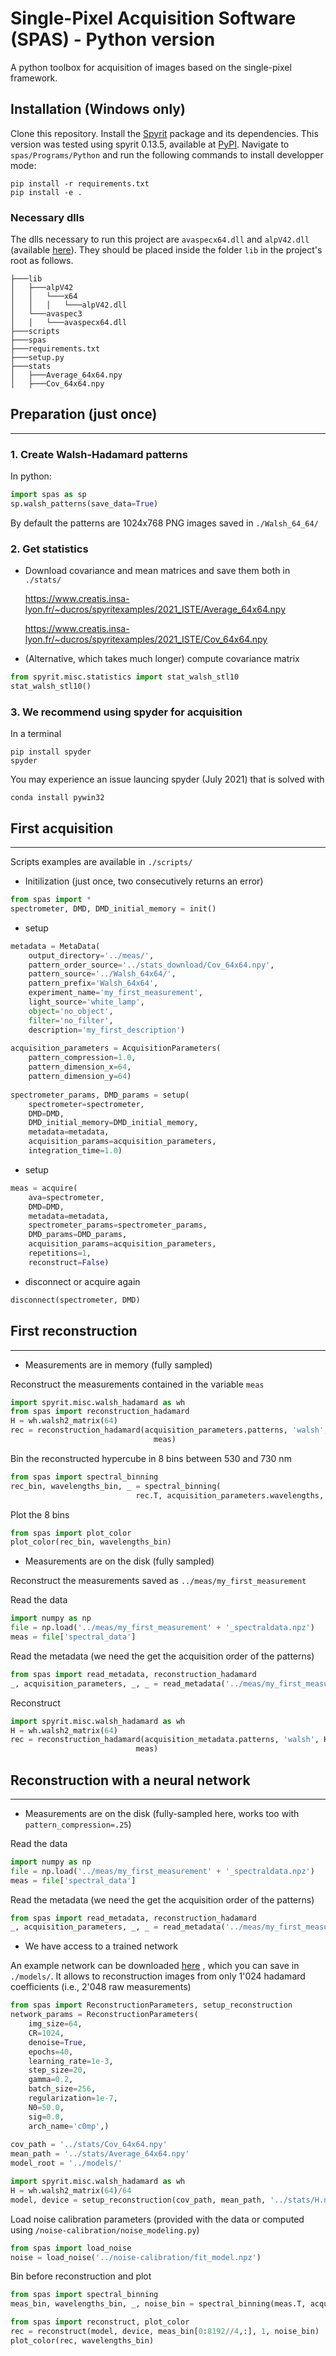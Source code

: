 # Single-Pixel Acquisition Software (SPAS) - Python version

A python toolbox for acquisition of images based on the single-pixel framework.

## Installation (Windows only)

Clone this repository. 
Install the [Spyrit](https://github.com/openspyrit/spyrit) package and its dependencies.
This version was tested using spyrit 0.13.5, available at [PyPI](https://pypi.org/project/spyrit/).
Navigate to `spas/Programs/Python` and run the following commands to install developper mode:
```
pip install -r requirements.txt
pip install -e .
```

### Necessary dlls

The dlls necessary to run this project are `avaspecx64.dll` and `alpV42.dll` (available [here](https://www.vialux.de/en/hi-speed-download.html)).
They should be placed inside the folder `lib` in the project's root as follows.
```
├───lib
│   ├───alpV42
│   │   └───x64
│   │   │   └───alpV42.dll
│   └───avaspec3
│   │   └───avaspecx64.dll
├───scripts
├───spas
├───requirements.txt
├───setup.py
├───stats
│   ├───Average_64x64.npy
│   ├───Cov_64x64.npy
```

## Preparation (just once)
---
### 1. Create Walsh-Hadamard patterns

In python:
    
``` python
import spas as sp
sp.walsh_patterns(save_data=True)
```
By default the patterns are 1024x768 PNG images saved in `./Walsh_64_64/`


### 2. Get statistics

   * Download covariance and mean matrices and save them both in `./stats/`
  
        https://www.creatis.insa-lyon.fr/~ducros/spyritexamples/2021_ISTE/Average_64x64.npy

        https://www.creatis.insa-lyon.fr/~ducros/spyritexamples/2021_ISTE/Cov_64x64.npy


   * (Alternative, which takes much longer) compute covariance matrix
``` python 
from spyrit.misc.statistics import stat_walsh_stl10
stat_walsh_stl10()
```

### 3. We recommend using spyder for acquisition
   
In a terminal
``` shell
pip install spyder
spyder
```

You may experience an issue launcing spyder (July 2021) that is solved with
``` shell
conda install pywin32
```

  ## First acquisition
  ---

  Scripts examples are available in `./scripts/`

* Initilization (just once, two consecutively returns an error)
``` python 
from spas import *
spectrometer, DMD, DMD_initial_memory = init() 
```

* setup
``` python   
metadata = MetaData(
    output_directory='../meas/',
    pattern_order_source='../stats_download/Cov_64x64.npy',
    pattern_source='../Walsh_64x64/',
    pattern_prefix='Walsh_64x64',
    experiment_name='my_first_measurement',
    light_source='white_lamp',
    object='no_object',
    filter='no_filter',
    description='my_first_description')
    
acquisition_parameters = AcquisitionParameters(
    pattern_compression=1.0,
    pattern_dimension_x=64,
    pattern_dimension_y=64)
    
spectrometer_params, DMD_params = setup(
    spectrometer=spectrometer, 
    DMD=DMD,
    DMD_initial_memory=DMD_initial_memory,
    metadata=metadata, 
    acquisition_params=acquisition_parameters,
    integration_time=1.0)

``` 

* setup
``` python 
meas = acquire(
    ava=spectrometer,
    DMD=DMD,
    metadata=metadata,
    spectrometer_params=spectrometer_params,
    DMD_params=DMD_params,
    acquisition_params=acquisition_parameters,
    repetitions=1,
    reconstruct=False)

``` 

* disconnect or acquire again
``` python 
disconnect(spectrometer, DMD)
```

## First reconstruction
---

* Measurements are in memory (fully sampled)
  
Reconstruct the measurements contained in the variable `meas` 
``` python 
import spyrit.misc.walsh_hadamard as wh
from spas import reconstruction_hadamard
H = wh.walsh2_matrix(64)
rec = reconstruction_hadamard(acquisition_parameters.patterns, 'walsh', H,
                                meas)
```

Bin the reconstructed hypercube in 8 bins between 530 and 730 nm

``` python
from spas import spectral_binning
rec_bin, wavelengths_bin, _ = spectral_binning(
                            rec.T, acquisition_parameters.wavelengths, 530, 730, 8)
```

Plot the 8 bins
``` python
from spas import plot_color
plot_color(rec_bin, wavelengths_bin)
```
  
* Measurements are on the disk (fully sampled)

Reconstruct the measurements saved as `../meas/my_first_measurement` 

Read the data
``` python
import numpy as np
file = np.load('../meas/my_first_measurement' + '_spectraldata.npz')
meas = file['spectral_data']
```

Read the metadata (we need the get the acquisition order of the patterns)
``` python
from spas import read_metadata, reconstruction_hadamard
_, acquisition_parameters, _, _ = read_metadata('../meas/my_first_measurement' + '_metadata.json')

```

Reconstruct
``` python
import spyrit.misc.walsh_hadamard as wh
H = wh.walsh2_matrix(64)
rec = reconstruction_hadamard(acquisition_metadata.patterns, 'walsh', H,
                            meas)
```

   
   ## Reconstruction with a neural network
   ---

* Measurements are on the disk (fully-sampled here, works too with `pattern_compression=.25`) 
  
Read the data
``` python
import numpy as np
file = np.load('../meas/my_first_measurement' + '_spectraldata.npz')
meas = file['spectral_data']
```

Read the metadata (we need the get the acquisition order of the patterns)
``` python
from spas import read_metadata, reconstruction_hadamard
_, acquisition_parameters, _, _ = read_metadata('../meas/my_first_measurement' + '_metadata.json')

```

* We have access to a trained network

An example network can be downloaded [here](https://www.creatis.insa-lyon.fr/~ducros/spyritexamples/2021_ISTE/NET_c0mp_N0_50.0_sig_0.0_Denoi_N_64_M_1024_epo_40_lr_0.001_sss_20_sdr_0.2_bs_256_reg_1e-07.pth) , which you can save in `./models/`. It allows to reconstruction images from only 1'024 hadamard coefficients (i.e., 2'048 raw measurements)
  
``` python
from spas import ReconstructionParameters, setup_reconstruction
network_params = ReconstructionParameters(
    img_size=64,
    CR=1024,
    denoise=True,
    epochs=40,
    learning_rate=1e-3,
    step_size=20,
    gamma=0.2,
    batch_size=256,
    regularization=1e-7,
    N0=50.0,
    sig=0.0,
    arch_name='c0mp',)
        
cov_path = '../stats/Cov_64x64.npy'
mean_path = '../stats/Average_64x64.npy'
model_root = '../models/'

import spyrit.misc.walsh_hadamard as wh
H = wh.walsh2_matrix(64)/64        
model, device = setup_reconstruction(cov_path, mean_path, '../stats/H.npy', model_root, network_params)
```

Load noise calibration parameters (provided with the data or computed using `/noise-calibration/noise_modeling.py`)
``` python
from spas import load_noise
noise = load_noise('../noise-calibration/fit_model.npz')
```

Bin before reconstruction and plot

``` python
from spas import spectral_binning
meas_bin, wavelengths_bin, _, noise_bin = spectral_binning(meas.T, acquisition_parameters.wavelengths, 530, 730, 8, noise)
```
``` python
from spas import reconstruct, plot_color
rec = reconstruct(model, device, meas_bin[0:8192//4,:], 1, noise_bin)           
plot_color(rec, wavelengths_bin)

```